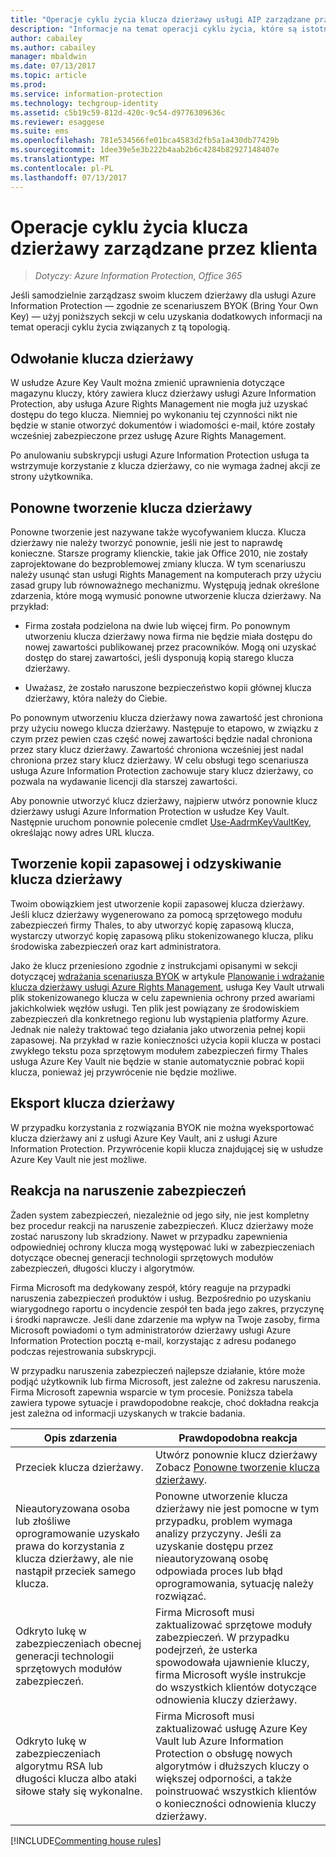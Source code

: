 ```yaml
---
title: "Operacje cyklu życia klucza dzierżawy usługi AIP zarządzane przez klienta"
description: "Informacje na temat operacji cyklu życia, które są istotne, jeśli samodzielnie zarządzasz swoim kluczem dzierżawy dla usługi Azure Information Protection — zgodnie ze scenariuszem BYOK (Bring Your Own Key)."
author: cabailey
ms.author: cabailey
manager: mbaldwin
ms.date: 07/13/2017
ms.topic: article
ms.prod: 
ms.service: information-protection
ms.technology: techgroup-identity
ms.assetid: c5b19c59-812d-420c-9c54-d9776309636c
ms.reviewer: esaggese
ms.suite: ems
ms.openlocfilehash: 781e534566fe01bca4583d2fb5a1a430db77429b
ms.sourcegitcommit: 1dee39e5e3b222b4aab2b6c4284b82927148407e
ms.translationtype: MT
ms.contentlocale: pl-PL
ms.lasthandoff: 07/13/2017
---
```

# <a name="customer-managed-tenant-key-lifecycle-operations"></a>Operacje cyklu życia klucza dzierżawy zarządzane przez klienta

>*Dotyczy: Azure Information Protection, Office 365*

Jeśli samodzielnie zarządzasz swoim kluczem dzierżawy dla usługi Azure Information Protection — zgodnie ze scenariuszem BYOK (Bring Your Own Key) — użyj poniższych sekcji w celu uzyskania dodatkowych informacji na temat operacji cyklu życia związanych z tą topologią.

## <a name="revoke-your-tenant-key"></a>Odwołanie klucza dzierżawy
W usłudze Azure Key Vault można zmienić uprawnienia dotyczące magazynu kluczy, który zawiera klucz dzierżawy usługi Azure Information Protection, aby usługa Azure Rights Management nie mogła już uzyskać dostępu do tego klucza. Niemniej po wykonaniu tej czynności nikt nie będzie w stanie otworzyć dokumentów i wiadomości e-mail, które zostały wcześniej zabezpieczone przez usługę Azure Rights Management.

Po anulowaniu subskrypcji usługi Azure Information Protection usługa ta wstrzymuje korzystanie z klucza dzierżawy, co nie wymaga żadnej akcji ze strony użytkownika.


## <a name="re-key-your-tenant-key"></a>Ponowne tworzenie klucza dzierżawy
Ponowne tworzenie jest nazywane także wycofywaniem klucza. Klucza dzierżawy nie należy tworzyć ponownie, jeśli nie jest to naprawdę konieczne. Starsze programy klienckie, takie jak Office 2010, nie zostały zaprojektowane do bezproblemowej zmiany klucza. W tym scenariuszu należy usunąć stan usługi Rights Management na komputerach przy użyciu zasad grupy lub równoważnego mechanizmu. Występują jednak określone zdarzenia, które mogą wymusić ponowne utworzenie klucza dzierżawy. Na przykład:

-   Firma została podzielona na dwie lub więcej firm. Po ponownym utworzeniu klucza dzierżawy nowa firma nie będzie miała dostępu do nowej zawartości publikowanej przez pracowników. Mogą oni uzyskać dostęp do starej zawartości, jeśli dysponują kopią starego klucza dzierżawy.

-   Uważasz, że zostało naruszone bezpieczeństwo kopii głównej klucza dzierżawy, która należy do Ciebie.

Po ponownym utworzeniu klucza dzierżawy nowa zawartość jest chroniona przy użyciu nowego klucza dzierżawy. Następuje to etapowo, w związku z czym przez pewien czas część nowej zawartości będzie nadal chroniona przez stary klucz dzierżawy. Zawartość chroniona wcześniej jest nadal chroniona przez stary klucz dzierżawy. W celu obsługi tego scenariusza usługa Azure Information Protection zachowuje stary klucz dzierżawy, co pozwala na wydawanie licencji dla starszej zawartości.

Aby ponownie utworzyć klucz dzierżawy, najpierw utwórz ponownie klucz dzierżawy usługi Azure Information Protection w usłudze Key Vault. Następnie uruchom ponownie polecenie cmdlet [Use-AadrmKeyVaultKey](/powershell/module/aadrm/use-aadrmkeyvaultkey), określając nowy adres URL klucza.

## <a name="backup-and-recover-your-tenant-key"></a>Tworzenie kopii zapasowej i odzyskiwanie klucza dzierżawy
Twoim obowiązkiem jest utworzenie kopii zapasowej klucza dzierżawy. Jeśli klucz dzierżawy wygenerowano za pomocą sprzętowego modułu zabezpieczeń firmy Thales, to aby utworzyć kopię zapasową klucza, wystarczy utworzyć kopię zapasową pliku stokenizowanego klucza, pliku środowiska zabezpieczeń oraz kart administratora.

Jako że klucz przeniesiono zgodnie z instrukcjami opisanymi w sekcji dotyczącej [wdrażania scenariusza BYOK](../plan-design/plan-implement-tenant-key.md#implementing-your-azure-information-protection-tenant-key) w artykule [Planowanie i wdrażanie klucza dzierżawy usługi Azure Rights Management](../plan-design/plan-implement-tenant-key.md), usługa Key Vault utrwali plik stokenizowanego klucza w celu zapewnienia ochrony przed awariami jakichkolwiek węzłów usługi. Ten plik jest powiązany ze środowiskiem zabezpieczeń dla konkretnego regionu lub wystąpienia platformy Azure. Jednak nie należy traktować tego działania jako utworzenia pełnej kopii zapasowej. Na przykład w razie konieczności użycia kopii klucza w postaci zwykłego tekstu poza sprzętowym modułem zabezpieczeń firmy Thales usługa Azure Key Vault nie będzie w stanie automatycznie pobrać kopii klucza, ponieważ jej przywrócenie nie będzie możliwe.

## <a name="export-your-tenant-key"></a>Eksport klucza dzierżawy
W przypadku korzystania z rozwiązania BYOK nie można wyeksportować klucza dzierżawy ani z usługi Azure Key Vault, ani z usługi Azure Information Protection. Przywrócenie kopii klucza znajdującej się w usłudze Azure Key Vault nie jest możliwe. 

## <a name="respond-to-a-breach"></a>Reakcja na naruszenie zabezpieczeń
Żaden system zabezpieczeń, niezależnie od jego siły, nie jest kompletny bez procedur reakcji na naruszenie zabezpieczeń. Klucz dzierżawy może zostać naruszony lub skradziony. Nawet w przypadku zapewnienia odpowiedniej ochrony klucza mogą występować luki w zabezpieczeniach dotyczące obecnej generacji technologii sprzętowych modułów zabezpieczeń, długości kluczy i algorytmów.

Firma Microsoft ma dedykowany zespół, który reaguje na przypadki naruszenia zabezpieczeń produktów i usług. Bezpośrednio po uzyskaniu wiarygodnego raportu o incydencie zespół ten bada jego zakres, przyczynę i środki naprawcze. Jeśli dane zdarzenie ma wpływ na Twoje zasoby, firma Microsoft powiadomi o tym administratorów dzierżawy usługi Azure Information Protection pocztą e-mail, korzystając z adresu podanego podczas rejestrowania subskrypcji.

W przypadku naruszenia zabezpieczeń najlepsze działanie, które może podjąć użytkownik lub firma Microsoft, jest zależne od zakresu naruszenia. Firma Microsoft zapewnia wsparcie w tym procesie. Poniższa tabela zawiera typowe sytuacje i prawdopodobne reakcje, choć dokładna reakcja jest zależna od informacji uzyskanych w trakcie badania.

|Opis zdarzenia|Prawdopodobna reakcja|
|------------------------|-------------------|
|Przeciek klucza dzierżawy.|Utwórz ponownie klucz dzierżawy Zobacz [Ponowne tworzenie klucza dzierżawy](#re-key-your-tenant-key).|
|Nieautoryzowana osoba lub złośliwe oprogramowanie uzyskało prawa do korzystania z klucza dzierżawy, ale nie nastąpił przeciek samego klucza.|Ponowne utworzenie klucza dzierżawy nie jest pomocne w tym przypadku, problem wymaga analizy przyczyny. Jeśli za uzyskanie dostępu przez nieautoryzowaną osobę odpowiada proces lub błąd oprogramowania, sytuację należy rozwiązać.|
|Odkryto lukę w zabezpieczeniach obecnej generacji technologii sprzętowych modułów zabezpieczeń.|Firma Microsoft musi zaktualizować sprzętowe moduły zabezpieczeń. W przypadku podejrzeń, że usterka spowodowała ujawnienie kluczy, firma Microsoft wyśle instrukcje do wszystkich klientów dotyczące odnowienia kluczy dzierżawy.|
|Odkryto lukę w zabezpieczeniach algorytmu RSA lub długości klucza albo ataki siłowe stały się wykonalne.|Firma Microsoft musi zaktualizować usługę Azure Key Vault lub Azure Information Protection o obsługę nowych algorytmów i dłuższych kluczy o większej odporności, a także poinstruować wszystkich klientów o konieczności odnowienia kluczy dzierżawy.|

[!INCLUDE[Commenting house rules](../includes/houserules.md)]

